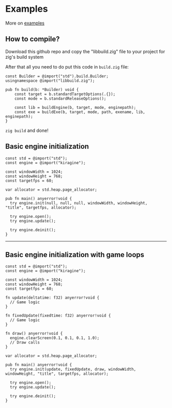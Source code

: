 # Examples
More on [examples](https://github.com/Kiakra/Kiragine/tree/master/examples)

## How to compile?

Download this github repo and copy the "libbuild.zig" file to your project for zig's build system

After that all you need to do put this code in `build.zig` file:

```zig
const Builder = @import("std").build.Builder;
usingnamespace @import("libbuild.zig");

pub fn build(b: *Builder) void {
	const target = b.standardTargetOptions(.{});
	const mode = b.standardReleaseOptions();

	const lib = buildEngine(b, target, mode, enginepath);
	const exe = buildExe(b, target, mode, path, exename, lib, enginepath);
}
```
`zig build` and done!

## Basic engine initialization
```zig
const std = @import("std");
const engine = @import("kiragine");

const windowWidth = 1024;
const windowHeight = 768;
const targetfps = 60;

var allocator = std.heap.page_allocator;

pub fn main() anyerror!void {
  try engine.init(null, null, null, windowWidth, windowHeight, "title", targetfps, allocator);

  try engine.open();
  try engine.update();

  try engine.deinit();
}
```
-------------------------
## Basic engine initialization with game loops
```zig
const std = @import("std");
const engine = @import("kiragine");

const windowWidth = 1024;
const windowHeight = 768;
const targetfps = 60;

fn update(deltatime: f32) anyerror!void {
  // Game logic
}

fn fixedUpdate(fixedtime: f32) anyerror!void {
  // Game logic
}

fn draw() anyerror!void {
  engine.clearScreen(0.1, 0.1, 0.1, 1.0);
  // Draw calls 
}

var allocator = std.heap.page_allocator;

pub fn main() anyerror!void {
  try engine.init(update, fixedUpdate, draw, windowWidth, windowHeight, "title", targetfps, allocator);

  try engine.open();
  try engine.update();

  try engine.deinit();
}
```
